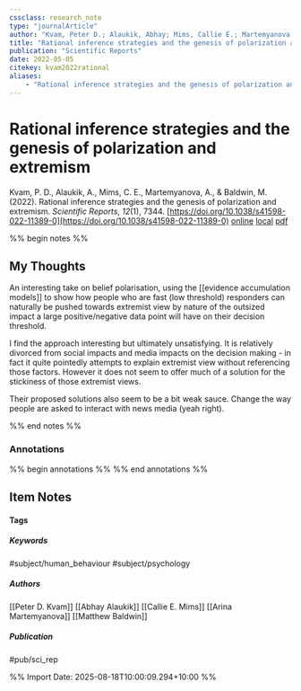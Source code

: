 ```yaml
---
cssclass: research_note
type: "journalArticle"
author: "Kvam, Peter D.; Alaukik, Abhay; Mims, Callie E.; Martemyanova, Arina; Baldwin, Matthew"
title: "Rational inference strategies and the genesis of polarization and extremism"
publication: "Scientific Reports"
date: 2022-05-05
citekey: kvam2022rational
aliases: 
    - "Rational inference strategies and the genesis of polarization and extremism"
---
```


# Rational inference strategies and the genesis of polarization and extremism

Kvam, P. D., Alaukik, A., Mims, C. E., Martemyanova, A., & Baldwin, M. (2022). Rational inference strategies and the genesis of polarization and extremism. _Scientific Reports_, _12_(1), 7344. [https://doi.org/10.1038/s41598-022-11389-0](https://doi.org/10.1038/s41598-022-11389-0)
[online](http://zotero.org/users/7162438/items/XP87PWIB) [local](zotero://select/library/items/XP87PWIB) [pdf](file:///home/gjc216/Zotero/storage/DCQKMST6/Kvam%20et%20al.%20-%202022%20-%20Rational%20inference%20strategies%20and%20the%20genesis%20of%20polarization%20and%20extremism.pdf)
 

 
%% begin notes %%

## My Thoughts

An interesting take on belief polarisation, using the [[evidence accumulation models]] to show how people who are fast (low threshold) responders can naturally be pushed towards extremist view by nature of the outsized impact a large positive/negative data point will have on their decision threshold.

I find the approach interesting but ultimately unsatisfying. It is relatively divorced from social impacts and media impacts on the decision making - in fact it quite pointedly attempts to explain extremist view without referencing those factors. However it does not seem to offer much of a solution for the stickiness of those extremist views.

Their proposed solutions also seem to be a bit weak sauce. Change the way people are asked to interact with news media (yeah right).

%% end notes %%

### Annotations

%% begin annotations %%
%% end annotations %%

## Item Notes

#### Tags

##### Keywords

#subject/human_behaviour #subject/psychology

##### Authors

[[Peter D. Kvam]] [[Abhay Alaukik]] [[Callie E. Mims]] [[Arina Martemyanova]] [[Matthew Baldwin]]

##### Publication

#pub/sci_rep 


%% Import Date: 2025-08-18T10:00:09.294+10:00 %%

